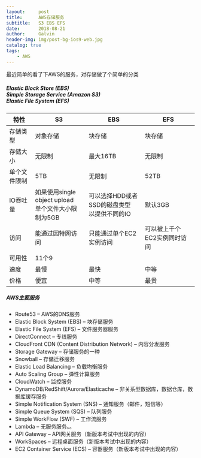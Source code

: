 ```yaml
---
layout:     post
title:      AWS存储服务
subtitle:   S3 EBS EFS
date:       2018-08-21
author:     Galvin
header-img: img/post-bg-ios9-web.jpg
catalog: true
tags:
    - AWS
---
```


最近简单的看了下AWS的服务，对存储做了个简单的分类

##### Elastic Block Store (EBS)<br>Simple Storage Service (Amazon S3) <br>Elastic File System (EFS)

特性 | S3 | EBS | EFS |
----|----|----|----
存储类型 | 对象存储 | 块存储 | 块存储
存储大小 | 无限制 | 最大16TB | 无限制
单个文件限制 | 5TB | 无限制 | 52TB
IO吞吐量 |如果使用single object upload<br>单个文件大小限制为5GB | 可以选择HDD或者SSD的磁盘类型<br>以提供不同的IO | 默认3GB
访问 | 能通过因特网访问 | 只能通过单个EC2实例访问 | 可以被上千个EC2实例同时访问
可用性 | 11个9 | 
速度 | 最慢 | 最快 | 中等
价格 | 便宜 | 中等 | 最贵 






##### AWS主要服务
- Route53 – AWS的DNS服务
- Elastic Block System (EBS) – 块存储服务
- Elastic File System (EFS) – 文件服务器服务
- DirectConnect – 专线服务
- CloudFront CDN (Content Distribution Network) – 内容分发服务
- Storage Gateway – 存储服务的一种
- Snowball – 存储迁移服务
- Elastic Load Balancing – 负载均衡服务
- Auto Scaling Group – 弹性计算服务
- CloudWatch – 监控服务
- DynamoDB/RedShift/Aurora/Elasticache – 非关系型数据库，数据仓库，数据库缓存服务
- Simple Notification System (SNS) – 通知服务（邮件，短信等）
- Simple Queue System (SQS) – 队列服务
- Simple WorkFlow (SWF) – 工作流服务
- Lambda – 无服务服务。。
- API Gateway – API网关服务（新版本考试中出现的内容）
- WorkSpaces – 远程桌面服务（新版本考试中出现的内容）
- EC2 Container Service (ECS) – 容器服务（新版本考试中出现的内容）



